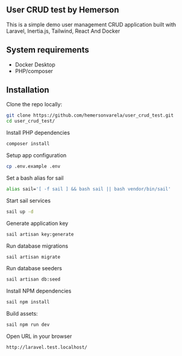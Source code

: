 ## User CRUD test by Hemerson
This is a simple demo user management CRUD application built with Laravel, Inertia.js, Tailwind, React And Docker

## System requirements 
- Docker Desktop
- PHP/composer

## Installation

Clone the repo locally:

```sh
git clone https://github.com/hemersonvarela/user_crud_test.git
cd user_crud_test/
```

Install PHP dependencies
```sh
composer install
```

Setup app configuration
```sh
cp .env.example .env
```

Set a bash alias for sail
```sh
alias sail='[ -f sail ] && bash sail || bash vendor/bin/sail'
```

Start sail services
```sh
sail up -d
```

Generate application key
```sh
sail artisan key:generate
```

Run database migrations
```sh
sail artisan migrate
```

Run database seeders
```sh
sail artisan db:seed
```

Install NPM dependencies
```sh
sail npm install
```

Build assets:

```sh
sail npm run dev
```

Open URL in your browser
```sh
http://laravel.test.localhost/
```
